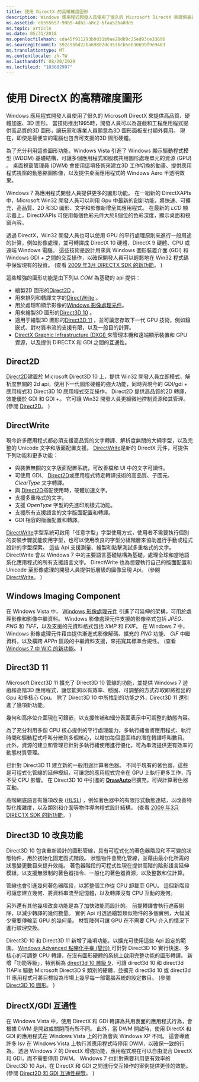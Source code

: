 ```yaml
---
title: 使用 DirectX 的高精確度圖形
description: Windows 應用程式開發人員使用了很久的 Microsoft DirectX 來提供高品質、硬體加速、3D 圖形。
ms.assetid: db555657-90b9-4db2-a0c2-bfaa526a8dd5
ms.topic: article
ms.date: 05/31/2018
ms.openlocfilehash: cda45f911293b9d31b9ae28d89c25ed93ce33696
ms.sourcegitcommit: 592c9bbd22ba69802dc353bcb5eb30699f9e9403
ms.translationtype: MT
ms.contentlocale: zh-TW
ms.lasthandoff: 08/20/2020
ms.locfileid: "103682997"
---
```

# <a name="high-fidelity-graphics-with-directx"></a>使用 DirectX 的高精確度圖形

Windows 應用程式開發人員使用了很久的 Microsoft DirectX 來提供高品質、硬體加速、3D 圖形。 當技術推出1995時，開發人員可以為遊戲和工程應用程式提供高品質的3D 圖形，讓玩家和專業人員願意為3D 圖形面板支付額外費用。 現在，即使是最便宜的電腦也包含可支援的3D 圖形硬體。

為了充分利用這些圖形功能，Windows Vista 引進了 Windows 顯示驅動程式模型 (WDDM) 基礎結構，可讓多個應用程式和服務共用圖形處理單元的資源 (GPU) 。 桌面視窗管理員 (DWM) 會使用這項技術來建立3D 工作切換的動畫、提供應用程式視窗的動態縮圖影像，以及提供桌面應用程式的 Windows Aero 半透明效果。

Windows 7 為應用程式開發人員提供更多的圖形功能。 在一組新的 DirectXAPIs 中，Microsoft Win32 開發人員可以利用 Gpu 中最新的創新功能，將快速、可擴充、高品質、2D 和3D 圖形、文字和影像新增至其應用程式。 在最新的 *LCD* 顯示器上，DirectXAPIs 可使用每個色彩元件大於8個位的色彩深度，顯示桌面和視窗內容。

透過 DirectX，Win32 開發人員也可以使用 GPU 的平行處理原則來進行一般用途的計算，例如影像處理，並可轉譯成 DirectX 10 硬體、DirectX 9 硬體、CPU 或遠端 Windows 電腦。 這些技術是設計用來與 Windows 圖形裝置介面 (GDI) 和 Windows GDI + 之間的交互操作，以確保開發人員可以輕鬆地在 Win32 程式碼中保留現有的投資。  (查看 [2009 年3月 DIRECTX SDK 的新功能](/previous-versions//bb173043(v=vs.85))。 ) 

這些增強的圖形功能是由下列以 *COM* 為基礎的 api 提供：

-   繪製2D 圖形的[Direct2D](../direct2d/direct2d-portal.md) 。
-   用來排列和轉譯文字的[DirectWrite](/windows/desktop/DirectWrite/direct-write-portal) 。
-   用於處理和顯示影像的[Windows 影像處理元件](/windows/desktop/wic/-wic-lh)。
-   用來繪製3D 圖形的[Direct3D 10](/windows/desktop/direct3d10/d3d10-graphics) 。
-   適用于繪製3D 圖形的[Direct3D 11](/windows/desktop/direct3d11/atoc-dx-graphics-direct3d-11) ，並可讓您存取下一代 GPU 技術，例如鑲嵌式、對材質串流的支援有限，以及一般目的計算。
-   [DirectX Graphic Infrastructure (DXGI) ](/windows/desktop/direct3ddxgi/dx-graphics-dxgi) 來管理本機和遠端顯示裝置和 GPU 資源，以及提供 DIRECTX 和 GDI 之間的互通性。

## <a name="direct2d"></a>Direct2D

[Direct2D](../direct2d/direct2d-portal.md)建置於 Microsoft Direct3D 10 上，提供 Win32 開發人員立即模式、解析度無關的 2d api，使用下一代圖形硬體的強大功能，同時與現今的 GDI/gdi + 應用程式和 Direct3D 10 應用程式交互操作。 Direct2D 提供高品質的2D 轉譯，效能優於 GDI 和 GDI +。 它可讓 Win32 開發人員更細微地控制資源和其管理。  (參閱 [Direct2D](../direct2d/direct2d-portal.md)。 ) 

## <a name="directwrite"></a>DirectWrite

現今許多應用程式都必須支援高品質的文字轉譯、解析度無關的大綱字型，以及完整的 Unicode 文字和版面配置支援。 [DirectWrite](/windows/desktop/DirectWrite/direct-write-portal)是新的 DirectX 元件，可提供下列功能和更多功能：

-   與裝置無關的文字版面配置系統，可改善檔和 UI 中的文字可讀性。
-   可使用 GDI、 [Direct2D](../direct2d/direct2d-portal.md)或應用程式特定轉譯技術的高品質、子圖元、 *ClearType* 文字轉譯。
-   與 [Direct2D](../direct2d/direct2d-portal.md)搭配使用時，硬體加速文字。
-   支援多重格式的文字。
-   支援 *OpenType* 字型的先進印刷樣式功能。
-   支援所有支援語言的文字版面配置和轉譯。
-   GDI 相容的版面配置和轉譯。

[DirectWrite](/windows/desktop/DirectWrite/direct-write-portal)字型系統可啟用「任意字型」字型使用方式，使用者不需要執行個別的安裝步驟就能使用字型，也可以使用改良的字型分組階層來協助進行手動或程式設計的字型探索。 這些 Api 支援測量、繪製和點擊測試多重格式的文字。 DirectWrite 會以 Windows 7 中的主要語言基礎結構為基礎，處理全球和當地語系化應用程式的所有支援語言文字。 DirectWrite 也為想要執行自己的版面配置和 Unicode 至影像處理的開發人員提供低層級的圖像呈現 Api。  (參閱 [DirectWrite](../directwrite/direct-write-portal.md)。 ) 

## <a name="windows-imaging-component"></a>Windows Imaging Component

在 Windows Vista 中， [Windows 影像處理元件](/windows/desktop/wic/-wic-lh) 引進了可延伸的架構，可用於處理影像和影像中繼資料。 Windows 影像處理元件支援的影像格式包括 *JPEG*、 *PNG* 和 *TIFF*，以及支援的元資料格式包括 *XMP* 和 *EXIF*。 在 Windows 7 中，Windows 影像處理元件藉由提供漸進式影像解碼、擴充的 *PNG* 功能、 *GIF* 中繼資料，以及橫跨 *APPn* 區段的中繼資料支援，來拓寬其標準合規性。  (查看 [Windows 7 中 WIC 的新功能](/previous-versions//ee720061(v=vs.85))。 ) 

## <a name="direct3d-11"></a>Direct3D 11

Microsoft Direct3D 11 擴充了 Direct3D 10 管線的功能，並提供 Windows 7 遊戲和高階3D 應用程式，讓您能夠以有效率、穩固、可調整的方式存取即將推出的 Gpu 和多核心 Cpu。 除了 Direct3D 10 中所找到的功能之外，Direct3D 11 還引進了幾項新功能。

幾何和高序位介面現在可鑲嵌，以支援修補和細分表面表示中可調整的動態內容。

為了充分利用多個 CPU 核心提供的平行處理能力，多執行緒會將應用程式、執行時間和驅動程式呼叫分散到多個核心，以增加每個畫面格的潛在轉譯呼叫數目。 此外，資源的建立和管理已針對多執行緒使用進行優化，可為串流提供更有效率的動態材質管理。

已針對 Direct3D 11 建立新的一般用途計算著色器。 不同于現有的著色器，這些是可程式化管線的延伸模組，可讓您的應用程式完全在 GPU 上執行更多工作，而不受 CPU 影響。 在 Direct3D 10 中引進的 [**DrawAuto**](/windows/desktop/api/d3d11/nf-d3d11-id3d11devicecontext-drawauto)已擴充，可與計算著色器互動。

高階網底語言有幾項改良 ([HLSL](/windows/desktop/direct3dhlsl/dx-graphics-hlsl)) ，例如著色器中的有限形式動態連結，以改善特製化複雜度，以及類別和介面等物件導向程式設計結構。  (查看 [2009 年3月 DIRECTX SDK 的新功能](/previous-versions//bb173043(v=vs.85))。 ) 

## <a name="direct3d-10-improvements"></a>Direct3D 10 改良功能

Direct3D 10 包含重新設計的圖形管線，具有可程式化的著色器階段和不可變的狀態物件，用於初始化固定函式階段。 狀態物件會簡化管線，並藉由最小化所需的狀態變更數目來提升效能。 著色器階段的可程式性現在提供高階的陰影語言延伸模組，以支援無限制的著色器指令、一般化的著色器資源，以及整數和位計算。

管線也會引進幾何著色器階段，以將整個工作從 CPU 卸載至 GPU。 這個新階段可讓您建立幾何、將資料串流至記憶體，以及轉譯沒有 CPU 互動的幾何。

另外還有其他幾項改良功能是為了加快效能而設計的。 前提轉譯會執行遮蔽剔除，以減少轉譯的幾何數量。 實例 Api 可透過繪製類似物件的多個實例，大幅減少需要傳輸至 GPU 的幾何量。 材質陣列可讓 GPU 在不需要 CPU 介入的情況下進行紋理交換。

Direct3D 10 和 Direct3D 11 新增了幾項功能，以擴充可使用這些 Api 設定的範圍。 [Windows Advanced 點陣化平臺 (變形) ](/windows/desktop/direct3darticles/directx-warp)可針對 Direct3D 10 實行快速、多核心的可調整 CPU 轉譯，在沒有圖形硬體的系統上啟用完整功能的圖形轉譯。 新增「功能等級」，特別稱為 [direct3d 10 層級 9](/windows/desktop/direct3d11/d3d11-graphics-reference-10level9)，可讓 direct3d 10 和 direct3d 11APIs 驅動 Microsoft Direct3D 9 類別的硬體，並擴充 direct3d 10 或 direct3d 11 應用程式可將目標設為市場上幾乎每一部電腦系統的設定數目。  (參閱 [Direct3D 10 圖形](../direct3d10/d3d10-graphics.md)。 ) 

## <a name="directxgdi-interoperability"></a>DirectX/GDI 互通性

在 Windows Vista 中，使用 DirectX 和 GDI 轉譯為共用表面的應用程式行為，會根據 DWM 是開啟或關閉而有所不同。 此外，當 DWM 開啟時，使用 DirectX 和 GDI 的應用程式在 Windows Vista 上的行為會與 Windows XP 不同。 這會導致許多 Isv 在 Windows Vista 上執行其應用程式時停用 DWM，以確保一致的行為。 透過 Windows 7 的 DirectX 增強功能，應用程式現在可以自由混合 DirectX 和 GDI，而不需要停用 DWM。 Windows 7 也針對需要利用更有效率的 Direct3D 10 Api，在 DirectX 和 GDI 之間進行交互操作的案例提供更佳的效能。  (參閱 [Direct2D 和 GDI 互通性總覽](../direct2d/direct2d-and-gdi-interoperation-overview.md)。 ) 

 

 
